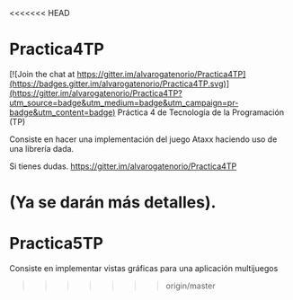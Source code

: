 <<<<<<< HEAD
# Practica4TP

[![Join the chat at https://gitter.im/alvarogatenorio/Practica4TP](https://badges.gitter.im/alvarogatenorio/Practica4TP.svg)](https://gitter.im/alvarogatenorio/Practica4TP?utm_source=badge&utm_medium=badge&utm_campaign=pr-badge&utm_content=badge)
Práctica 4 de Tecnología de la Programación (TP)

Consiste en hacer una implementación del juego Ataxx haciendo uso de una librería dada.

Si tienes dudas.
https://gitter.im/alvarogatenorio/Practica4TP

(Ya se darán más detalles).
=======
# Practica5TP
Consiste en implementar vistas gráficas para una aplicación multijuegos
>>>>>>> origin/master

